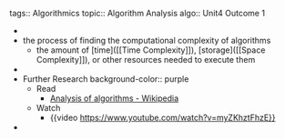 tags:: Algorithmics
topic:: Algorithm Analysis
algo:: Unit4 Outcome 1

-
- the process of finding the computational complexity of algorithms
	- the amount of [time]([[Time Complexity]]), [storage]([[Space Complexity]]), or other resources needed to execute them
-
- Further Research
  background-color:: purple
	- Read
		- [Analysis of algorithms - Wikipedia](https://en.wikipedia.org/wiki/Analysis_of_algorithms)
	- Watch
		- {{video https://www.youtube.com/watch?v=myZKhztFhzE}}
-
